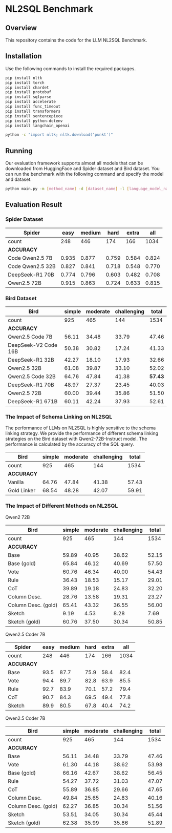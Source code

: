 # NL2SQL Benchmark

## Overview

This repository contains the code for the LLM NL2SQL Benchmark. 

## Installation

Use the following commands to install the required packages.

```sh
pip install nltk
pip install torch
pip install chardet
pip install protobuf
pip install sqlparse
pip install accelerate
pip install func_timeout
pip install transformers
pip install sentencepiece
pip install python-dotenv
pip install langchain_openai

python -c "import nltk; nltk.download('punkt')"
```

## Running

Our evaluation framework supports almost all models that can be downloaded from HuggingFace and Spider dataset and Bird dataset. You can run the benchmark with the following command and specify the model and dataset.

```sh
python main.py -m [method_name] -d [dataset_name] -l [language_model_name] -s [schema_linking_strategy]
```

## Evaluation Result

### Spider Dataset


| **Spider**           | easy | medium | hard | extra | all |
|----------------------|------|--------|------|-------|-----|
| count                | 248  | 446    | 174  | 166   | 1034|
| **ACCURACY**         |      |        |      |       |     |
| Code Qwen2.5 7B      | 0.935| 0.877  | 0.759| 0.584 |0.824|
| Code Qwen2.5 32B     | 0.827| 0.841  | 0.718| 0.548 |0.770|
| DeepSeek-R1 70B      | 0.774| 0.796  | 0.603| 0.482 |0.708|
| Qwen2.5 72B          | 0.915| 0.863  | 0.724| 0.633 |0.815|

### Bird Dataset

| **Bird**             | simple | moderate | challenging | total |
|----------------------|--------|----------|-------------|-------|
| count                | 925    | 465      | 144         | 1534  |
| **ACCURACY**         |        |          |             |       |
| Qwen2.5 Code 7B      | 56.11  | 34.48    | 33.79       | 47.46 |
| DeepSeek-V2 Code 16B | 50.38  | 30.82    | 17.24       | 41.33 |
| DeepSeek-R1 32B      | 42.27  | 18.10    | 17.93       | 32.66 |
| Qwen2.5 32B          | 61.08  | 39.87    | 33.10       | 52.02 |
| Qwen2.5 Code 32B     | 64.76  | 47.84    | 41.38       | **57.43** |
| DeepSeek-R1 70B      | 48.97  | 27.37    | 23.45       | 40.03 |
| Qwen2.5 72B          | 60.00  | 39.44    | 35.86       | 51.50 |
| DeepSeek-R1 671B     | 60.11  | 42.24    | 37.93       | 52.61 |

### The Impact of Schema Linking on NL2SQL

The performance of LLMs on NL2SQL is highly sensitive to the schema linking strategy. We provide the performance of different schema linking strategies on the Bird dataset with Qwen2-72B-Instruct model. The performance is calculated by the accuracy of the SQL query.

| **Bird**                 | simple | moderate | challenging | total |
|--------------------------|--------|----------|-------------|-------|
| count                    | 925    | 465      | 144         | 1534  |
| **ACCURACY**             |        |          |             |       |
| Vanilla                  | 64.76  | 47.84    | 41.38       | 57.43 |
| Gold Linker              | 68.54  | 48.28    | 42.07       | 59.91 |

### The Impact of Different Methods on NL2SQL

Qwen2 72B

| **Bird**             | simple | moderate | challenging | total |
|----------------------|--------|----------|-------------|-------|
| count                | 925    | 465      | 144         | 1534  |
| **ACCURACY**         |        |          |             |       |
| Base                 | 59.89  | 40.95    | 38.62       | 52.15 |
| Base (gold)          | 65.84  | 46.12    | 40.69       | 57.50 |
| Vote                 | 60.76  | 46.34    | 40.00       | 54.43 |
| Rule                 | 36.43  | 18.53    | 15.17       | 29.01 |
| CoT                  | 39.89  | 19.18    | 24.83       | 32.20 |
| Column Desc.         | 28.76  | 13.58    | 19.31       | 23.27 |
| Column Desc. (gold)  | 65.41  | 43.32    | 36.55       | 56.00 |
| Sketch               | 9.19   | 4.53     | 8.28        | 7.69  |
| Sketch (gold)        | 60.76  | 37.50    | 30.34       | 50.85 |

Qwen2.5 Coder 7B

| **Spider**           | easy | medium | hard | extra | all |
|----------------------|------|--------|------|-------|-----|
| count                | 248  | 446    | 174  | 166   | 1034|
| **ACCURACY**         |      |        |      |       |     |
| Base                 | 93.5 |  87.7  | 75.9 | 58.4  | 82.4|
| Vote                 | 94.4 |  89.7  | 82.8 | 63.9  | 85.5|
| Rule                 | 92.7 |  83.9  | 70.1 | 57.2  | 79.4|
| CoT                  | 90.7 |  84.3  | 69.5 | 49.4  | 77.8|
| Sketch               | 89.9 |  80.5  | 67.8 | 40.4  | 74.2|

Qwen2.5 Coder 7B

| **Bird**             | simple | moderate | challenging | total |
|----------------------|--------|----------|-------------|-------|
| count                | 925    | 465      | 144         | 1534  |
| **ACCURACY**         |        |          |             |       |
| Base                 | 56.11  | 34.48    | 33.79       | 47.46 |
| Vote                 | 61.30  | 44.18    | 38.62       | 53.98 |
| Base (gold)          | 66.16  | 42.67    | 38.62       | 56.45 |
| Rule                 | 54.27  | 37.72    | 31.03       | 47.07 |
| CoT                  | 55.89  | 36.85    | 29.66       | 47.65 |
| Column Desc.         | 49.84  | 25.65    | 24.83       | 40.16 |
| Column Desc. (gold)  | 62.27  | 36.85    | 30.34       | 51.56 |
| Sketch               | 53.51  | 34.05    | 30.34       | 45.44 |
| Sketch (gold)        | 62.38  | 35.99    | 35.86       | 51.89 |
